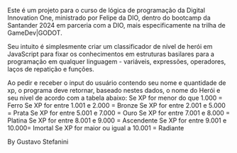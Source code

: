 Este é um projeto para o curso de lógica de programação da Digital Innovation One, ministrado por Felipe da DIO, dentro do bootcamp da Santander 2024 em parceria com a DIO, mais especificamente na trilha de GameDev|GODOT.

Seu intuito é simplesmente criar um classificador de nível de herói em JavaScript para fixar os conhecimentos em estruturas basilares para a programação em qualquer linguagem - variáveis, expressões, operadores, laços de repatição e funções.

Ao pedir e receber o input do usuário contendo seu nome e quantidade de xp, o programa deve retornar, baseado nestes dados, o nome do Herói e seu nível de acordo com a tabela abaixo:
Se XP for menor do que 1.000 = Ferro
Se XP for entre 1.001 e 2.000 = Bronze
Se XP for entre 2.001 e 5.000 = Prata
Se XP for entre 5.001 e 7.000 = Ouro
Se XP for entre 7.001 e 8.000 = Platina
Se XP for entre 8.001 e 9.000 = Ascendente
Se XP for entre 9.001 e 10.000= Imortal
Se XP for maior ou igual a 10.001 = Radiante

By Gustavo Stefanini
